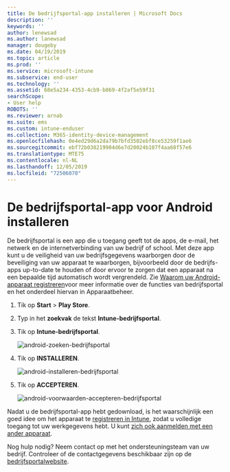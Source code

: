 ```yaml
---
title: De bedrijfsportal-app installeren | Microsoft Docs
description: ''
keywords: ''
author: lenewsad
ms.author: lanewsad
manager: dougeby
ms.date: 04/19/2019
ms.topic: article
ms.prod: ''
ms.service: microsoft-intune
ms.subservice: end-user
ms.technology: ''
ms.assetid: 68e5a234-4353-4cb9-b869-4f2af5e59f31
searchScope:
- User help
ROBOTS: ''
ms.reviewer: arnab
ms.suite: ems
ms.custom: intune-enduser
ms.collection: M365-identity-device-management
ms.openlocfilehash: 0e4ed29d6a2da79b7bfd3502ebf8ce53259f1ae6
ms.sourcegitcommit: ebf72b038219904d6e7d20024b107f4aa68f57e6
ms.translationtype: MTE75
ms.contentlocale: nl-NL
ms.lasthandoff: 12/05/2019
ms.locfileid: "72506070"
---
```

# <a name="install-the-company-portal-app-for-android"></a>De bedrijfsportal-app voor Android installeren

De bedrijfsportal is een app die u toegang geeft tot de apps, de e-mail, het netwerk en de internetverbinding van uw bedrijf of school. Met deze app kunt u de veiligheid van uw bedrijfsgegevens waarborgen door de beveiliging van uw apparaat te waarborgen, bijvoorbeeld door de bedrijfs-apps up-to-date te houden of door ervoor te zorgen dat een apparaat na een bepaalde tijd automatisch wordt vergrendeld. Zie [Waarom uw Android-apparaat registreren](why-enroll-android-device.md)voor meer informatie over de functies van bedrijfsportal en het onderdeel hiervan in Apparaatbeheer.  

1. Tik op **Start** > **Play Store**.

2. Typ in het **zoekvak** de tekst **Intune-bedrijfsportal**.  

3. Tik op **Intune-bedrijfsportal**.

    ![android-zoeken-bedrijfsportal](./media/and-cpinstall-1-search-cp.png)

4. Tik op **INSTALLEREN**.

    ![android-installeren-bedrijfsportal](./media/and-cpinstall-2-install.png)

5. Tik op **ACCEPTEREN**.

    ![android-voorwaarden-accepteren-bedrijfsportal](./media/and-cpinstall-3-cp-accept.png)

Nadat u de bedrijfsportal-app hebt gedownload, is het waarschijnlijk een goed idee om het apparaat te [registreren in Intune](enroll-device-android-company-portal.md), zodat u volledige toegang tot uw werkgegevens hebt. U kunt [zich ook aanmelden met een ander apparaat](https://docs.microsoft.com/intune-user-help/sign-in-to-the-company-portal#sign-in-from-another-device).  

Nog hulp nodig? Neem contact op met het ondersteuningsteam van uw bedrijf. Controleer of de contactgegevens beschikbaar zijn op de [bedrijfsportalwebsite](https://go.microsoft.com/fwlink/?linkid=2010980).
